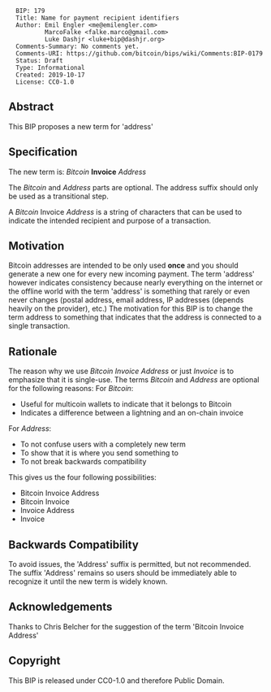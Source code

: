       BIP: 179
      Title: Name for payment recipient identifiers
      Author: Emil Engler <me@emilengler.com>
              MarcoFalke <falke.marco@gmail.com>
              Luke Dashjr <luke+bip@dashjr.org>
      Comments-Summary: No comments yet.
      Comments-URI: https://github.com/bitcoin/bips/wiki/Comments:BIP-0179
      Status: Draft
      Type: Informational
      Created: 2019-10-17
      License: CC0-1.0

## Abstract

This BIP proposes a new term for 'address'

## Specification

The new term is: *Bitcoin* **Invoice** *Address*

The *Bitcoin* and *Address* parts are optional. The address suffix
should only be used as a transitional step.

A *Bitcoin* Invoice *Address* is a string of characters that can be used
to indicate the intended recipient and purpose of a transaction.

## Motivation

Bitcoin addresses are intended to be only used **once** and you should
generate a new one for every new incoming payment. The term 'address'
however indicates consistency because nearly everything on the internet
or the offline world with the term 'address' is something that rarely or
even never changes (postal address, email address, IP addresses (depends
heavily on the provider), etc.) The motivation for this BIP is to change
the term address to something that indicates that the address is
connected to a single transaction.

## Rationale

The reason why we use *Bitcoin Invoice Address* or just *Invoice* is to
emphasize that it is single-use. The terms *Bitcoin* and *Address* are
optional for the following reasons: For *Bitcoin*:

-   Useful for multicoin wallets to indicate that it belongs to Bitcoin
-   Indicates a difference between a lightning and an on-chain invoice

For *Address*:

-   To not confuse users with a completely new term
-   To show that it is where you send something to
-   To not break backwards compatibility

This gives us the four following possibilities:

-   Bitcoin Invoice Address
-   Bitcoin Invoice
-   Invoice Address
-   Invoice

## Backwards Compatibility

To avoid issues, the 'Address' suffix is permitted, but not recommended.
The suffix 'Address' remains so users should be immediately able to
recognize it until the new term is widely known.

## Acknowledgements

Thanks to Chris Belcher for the suggestion of the term 'Bitcoin Invoice
Address'

## Copyright

This BIP is released under CC0-1.0 and therefore Public Domain.
